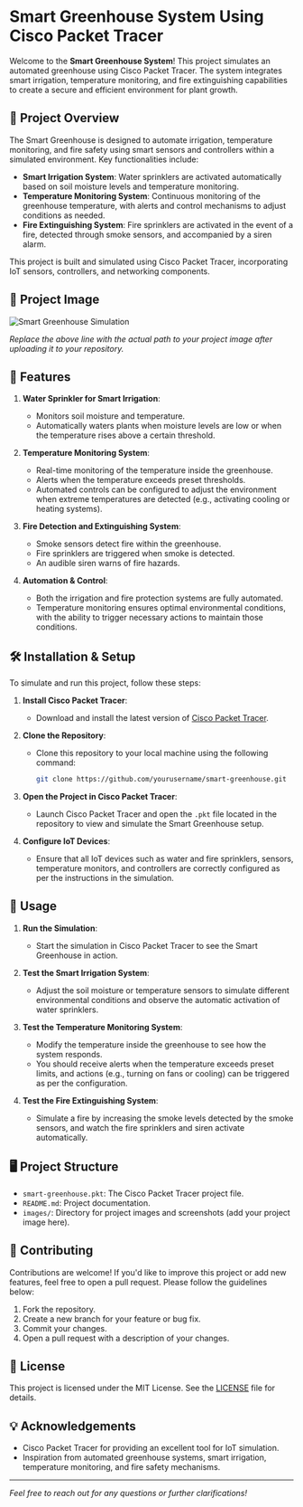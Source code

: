 # Smart Greenhouse System Using Cisco Packet Tracer

Welcome to the **Smart Greenhouse System**! This project simulates an automated greenhouse using Cisco Packet Tracer. The system integrates smart irrigation, temperature monitoring, and fire extinguishing capabilities to create a secure and efficient environment for plant growth.

## 🚀 Project Overview

The Smart Greenhouse is designed to automate irrigation, temperature monitoring, and fire safety using smart sensors and controllers within a simulated environment. Key functionalities include:

- **Smart Irrigation System**: Water sprinklers are activated automatically based on soil moisture levels and temperature monitoring.
- **Temperature Monitoring System**: Continuous monitoring of the greenhouse temperature, with alerts and control mechanisms to adjust conditions as needed.
- **Fire Extinguishing System**: Fire sprinklers are activated in the event of a fire, detected through smoke sensors, and accompanied by a siren alarm.

This project is built and simulated using Cisco Packet Tracer, incorporating IoT sensors, controllers, and networking components.

## 📸 Project Image

![Smart Greenhouse Simulation](./path/to/your/image.png)

*Replace the above line with the actual path to your project image after uploading it to your repository.*

## 🌟 Features

1. **Water Sprinkler for Smart Irrigation**:
   - Monitors soil moisture and temperature.
   - Automatically waters plants when moisture levels are low or when the temperature rises above a certain threshold.

2. **Temperature Monitoring System**:
   - Real-time monitoring of the temperature inside the greenhouse.
   - Alerts when the temperature exceeds preset thresholds.
   - Automated controls can be configured to adjust the environment when extreme temperatures are detected (e.g., activating cooling or heating systems).

3. **Fire Detection and Extinguishing System**:
   - Smoke sensors detect fire within the greenhouse.
   - Fire sprinklers are triggered when smoke is detected.
   - An audible siren warns of fire hazards.

4. **Automation & Control**:
   - Both the irrigation and fire protection systems are fully automated.
   - Temperature monitoring ensures optimal environmental conditions, with the ability to trigger necessary actions to maintain those conditions.

## 🛠️ Installation & Setup

To simulate and run this project, follow these steps:

1. **Install Cisco Packet Tracer**:
   - Download and install the latest version of [Cisco Packet Tracer](https://www.netacad.com/courses/packet-tracer).

2. **Clone the Repository**:
   - Clone this repository to your local machine using the following command:
     ```bash
     git clone https://github.com/yourusername/smart-greenhouse.git
     ```

3. **Open the Project in Cisco Packet Tracer**:
   - Launch Cisco Packet Tracer and open the `.pkt` file located in the repository to view and simulate the Smart Greenhouse setup.

4. **Configure IoT Devices**:
   - Ensure that all IoT devices such as water and fire sprinklers, sensors, temperature monitors, and controllers are correctly configured as per the instructions in the simulation.

## 🚀 Usage

1. **Run the Simulation**:
   - Start the simulation in Cisco Packet Tracer to see the Smart Greenhouse in action.

2. **Test the Smart Irrigation System**:
   - Adjust the soil moisture or temperature sensors to simulate different environmental conditions and observe the automatic activation of water sprinklers.

3. **Test the Temperature Monitoring System**:
   - Modify the temperature inside the greenhouse to see how the system responds.
   - You should receive alerts when the temperature exceeds preset limits, and actions (e.g., turning on fans or cooling) can be triggered as per the configuration.

4. **Test the Fire Extinguishing System**:
   - Simulate a fire by increasing the smoke levels detected by the smoke sensors, and watch the fire sprinklers and siren activate automatically.

## 🖥️ Project Structure

- `smart-greenhouse.pkt`: The Cisco Packet Tracer project file.
- `README.md`: Project documentation.
- `images/`: Directory for project images and screenshots (add your project image here).

## 🤝 Contributing

Contributions are welcome! If you'd like to improve this project or add new features, feel free to open a pull request. Please follow the guidelines below:

1. Fork the repository.
2. Create a new branch for your feature or bug fix.
3. Commit your changes.
4. Open a pull request with a description of your changes.

## 📄 License

This project is licensed under the MIT License. See the [LICENSE](./LICENSE) file for details.

## 💡 Acknowledgements

- Cisco Packet Tracer for providing an excellent tool for IoT simulation.
- Inspiration from automated greenhouse systems, smart irrigation, temperature monitoring, and fire safety mechanisms.

---

*Feel free to reach out for any questions or further clarifications!*
